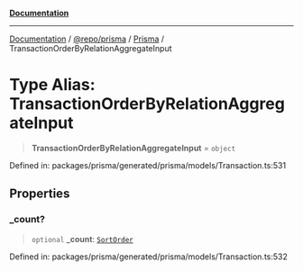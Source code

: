 [**Documentation**](../../../../../README.md)

***

[Documentation](../../../../../README.md) / [@repo/prisma](../../../README.md) / [Prisma](../README.md) / TransactionOrderByRelationAggregateInput

# Type Alias: TransactionOrderByRelationAggregateInput

> **TransactionOrderByRelationAggregateInput** = `object`

Defined in: packages/prisma/generated/prisma/models/Transaction.ts:531

## Properties

### \_count?

> `optional` **\_count**: [`SortOrder`](SortOrder.md)

Defined in: packages/prisma/generated/prisma/models/Transaction.ts:532
